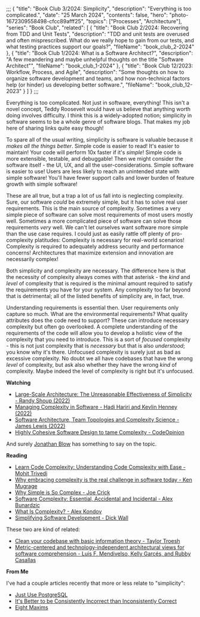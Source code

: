 ;;;
{
	"title": "Book Club 3/2024: Simplicity",
	"description": "Everything is too complicated.",
	"date": "25 March 2024",
	"contents": false,
	"hero": "photo-1672309558498-cfcc89afff25",
    "topics": ["Processes", "Architecture"],
	"series": "Book Club",
    "related": [
		{ "title": "Book Club 2/2024: Recovering from TDD and Unit Tests", "description": "TDD and unit tests are overused and often misprescribed. What do we really hope to gain from our tests, and what testing practices support our goals?", "fileName": "book_club_2-2024" },
		{ "title": "Book Club 1/2024: What is a Software Architect?", "description": "A few meandering and maybe unhelpful thoughts on the title \"Software Architect\"", "fileName": "book_club_1-2024" },
		{ "title": "Book Club 12/2023: Workflow, Process, and Agile", "description": "Some thoughts on how to organize software development and teams, and how non-technical factors help (or hinder) us developing better software.", "fileName": "book_club_12-2023" }
	]
}
;;;

Everything is too complicated. Not just in software, everything! This isn't a novel concept, Teddy Roosevelt would have us believe that anything worth doing involves difficulty. I think this is a widely-adopted notion; simplicity in software seems to be a whole genre of software blogs. That makes my job here of sharing links quite easy though!

To spare all of the usual writing, simplicity is software is valuable because it _makes all the things better_. Simple code is easier to read! It's easier to maintain! Your code will perform 10x faster if it's _simple_! Simple code is more extensible, testable, and debuggable! Then we might consider the software itself - the UI, UX, and all the user-considerations. Simple software is easier to use! Users are less likely to reach an unintended state with simple software! You'll have fewer support calls and lower burden of feature growth with simple software!

These are all true, but a trap a lot of us fall into is neglecting complexity. Sure, our software _could_ be extremely simple, but it has to solve real user requirements. This is the main source of complexity. Sometimes a very simple piece of software can solve most requirements of most users mostly well. Sometimes a more complicated piece of software can solve those requirements _very_ well. We can't let ourselves want software more simple than the use case requires. I could just as easily rattle off plenty of pro-complexity platitudes: Complexity is necessary for real-world scenarios! Complexity is required to adequately address security and performance concerns! Architectures that maximize extension and innovation are necessarily complex!

Both simplicity and complexity are necessary. The difference here is that the necessity of complexity always comes with that asterisk - the _kind_ and _level_ of complexity that is required is the minimal amount required to satisfy the requirements you have for your system. Any complexity too far beyond that is detrimental; all of the listed benefits of simplicity are, in fact, true.

Understanding requirements is essential then. User requirements only capture so much. What are the environmental requirements? What quality attributes does the code need to support? These can introduce necessary complexity but often go overlooked. A complete understanding of the requirements of the code will allow you to develop a holistic view of the complexity that you need to introduce. This is a sort of _focused_ complexity - this is not just complexity that is _necessary_ but that is also _understood_; you know why it's there. Unfocused complexity is surely just as bad as excessive complexity. No doubt we all have codebases that have the wrong _level_ of complexity, but ask also whether they have the wrong _kind_ of complexity. Maybe indeed the level of complexity is right but it's unfocused.

**Watching**

* [Large-Scale Architecture: The Unreasonable Effectiveness of Simplicity - Randy Shoup (2022)](https://www.youtube.com/watch?v=oejXFgvAwTA)
* [Managing Complexity in Software - Hadi Hariri and Kevlin Henney (2022)](https://www.youtube.com/watch?v=P7CfWtR-ECk)
* [Software Architecture, Team Topologies and Complexity Science - James Lewis (2022)](https://www.youtube.com/watch?v=uAwJEFLJunk)
* [Highly Cohesive Software Design to tame Complexity - CodeOpinion](https://www.youtube.com/watch?v=r0-GC3Y_OME)

And surely [Jonathan Blow](https://www.youtube.com/watch?v=4oky64qN5WI) has something to say on the topic.

**Reading**

* [Learn Code Complexity: Understanding Code Complexity with Ease - Mohit Trivedi](https://devdynamics.ai/blog/learn-code-complexity-understanding-code-complexity-with-ease/)
* [Why embracing complexity is the real challenge in software today - Ken Mugrage](https://www.thoughtworks.com/insights/blog/technology-strategy/why-embracing-complexity-real-challenge-software-today)
* [Why Simple is So Complex - Joe Crick](https://itnext.io/why-simple-is-so-complex-362bc835b763)
* [Software Complexity: Essential, Accidental and Incidental - Alex Bunardzic](https://dev.to/alexbunardzic/software-complexity-essential-accidental-and-incidental-3i4d)
* [What Is Complexity? - Alex Kondov](https://alexkondov.com/what-is-complexity/)
* [Simplifying Software Development - Dick Wall](https://www.developer.com/guides/simplifying-software-development/)

These two are kind of related:

* [Clean your codebase with basic information theory - Taylor Troesh](https://taylor.town/compress-code)
* [Metric-centered and technology-independent architectural views for software comprehension - Luis F. Mendivelso, Kelly Garcés, and Rubby Casallas](https://jserd.springeropen.com/articles/10.1186/s40411-018-0060-6)

**From Me**

I've had a couple articles recently that more or less relate to "simplicity":

* [Just Use PostgreSQL](https://ian.wold.guru/Posts/just_use_postgresql.html)
* [It's Better to be Consistently Incorrect than Inconsistently Correct](https://ian.wold.guru/Posts/its_better_to_be_consistently_incorrect_than_consistently_correct.html)
* [Eight Maxims](https://ian.wold.guru/Posts/eight_maxims.html)